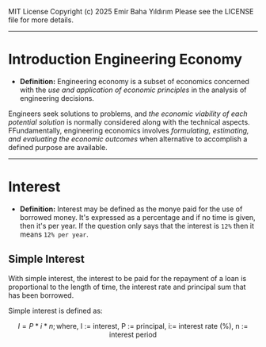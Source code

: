 MIT License
Copyright (c) 2025 Emir Baha Yıldırım
Please see the LICENSE file for more details.

-------------------------------------------------------------------------------

# Introduction Engineering Economy

- **Definition:** Engineering economy is a subset of economics concerned with
the *use and application of economic principles* in the analysis of engineering
decisions.

Engineers seek solutions to problems, and *the economic viability of each
potential solution* is normally considered along with the technical aspects.
FFundamentally, engineering economics involves *formulating, estimating, and
evaluating the economic outcomes* when alternative to accomplish a defined
purpose are available.

-------------------------------------------------------------------------------

# Interest

- **Definition:** Interest may be defined as the monye paid for the use of
borrowed money. It's expressed as a percentage and if no time is given, then
it's per year. If the question only says that the interest is `12%` then it
means `12% per year`.

## Simple Interest

With simple interest, the interest to be paid for the repayment of a loan is
proportional to the length of time, the interest rate and principal sum that
has been borrowed.

Simple interest is defined as:
```math
I = P * i * n;
\textrm{where, I := interest, P := principal, i:= interest rate (\%), n := interest period}
```
